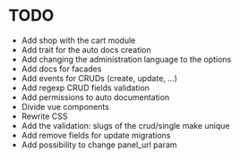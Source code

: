 # TODO
- Add shop with the cart module
- Add trait for the auto docs creation
- Add changing the administration language to the options
- Add docs for facades
- Add events for CRUDs (create, update, ...)
- Add regexp CRUD fields validation
- Add permissions to auto documentation
- Divide vue components
- Rewrite CSS
- Add the validation: slugs of the crud/single make unique
- Add remove fields for update migrations
- Add possibility to change panel_url param
